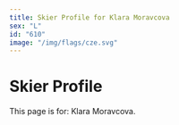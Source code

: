 ```yaml
---
title: Skier Profile for Klara Moravcova
sex: "L"
id: "610"
image: "/img/flags/cze.svg" 
---
```


# Skier Profile

This page is for: Klara Moravcova.
    